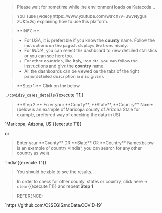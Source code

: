 <blockquote>Please wait for sometime while the environment loads on Katacoda...</blockquote>

<blockquote>You Tube [video](https://www.youtube.com/watch?v=JwvNyguI-zU&t=2s) explaining how to use this platform.</blockquote>

<blockquote>**INFO:**</blockquote>

> - For *USA*, it is preferable if you know the **county** name. Follow the instructions on the page.It displays the trend nicely.
> - For *INDIA*, you can select the dashboard to view detailed statistics or you can see here too.
> - For other countries, like Italy, Iran etc. you can follow the instructions and give the **country** name.
> - All the dashboards can be viewed on the tabs of the right pane(detailed description is also given).


<blockquote>**Step 1:** Click on the below</blockquote>

`./covid19_cases_details`{{execute T1}}


<blockquote>**Step 2:** Enter your **County**, **State**, **Country** Name:(below is an example of Maricopa county of Arizona State for example, preferred way of checking the data in US)</blockquote>
`Maricopa, Arizona, US`{{execute T1}}

or 

<blockquote>Enter your **County** OR **State** OR **Country** Name:(below is an example of country *India*, you can search for any other country as well)</blockquote>
`India`{{execute T1}}

>You should be able to see the results. 

>In order to check for other county, states or country, click here -> `clear`{{execute T1}} and repeat **Step 1**

<blockquote>REFERENCE:</blockquote>
`https://github.com/CSSEGISandData/COVID-19`

<script type="text/javascript" src="https://ssl.gstatic.com/trends_nrtr/2152_RC02/embed_loader.js"></script> <script type="text/javascript"> trends.embed.renderWidget("US_cu__P7l0HABAABprM_en", "fe_line_chart_877a1698-6d62-4765-87ac-674c21996265", {"guestPath":"https://trends.google.com:443/trends/embed/"}); </script> 

